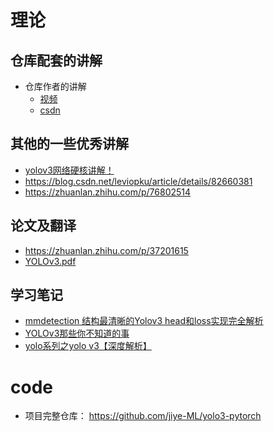 # 理论

## 仓库配套的讲解

* 仓库作者的讲解
    * [视频](https://www.bilibili.com/video/BV1Hp4y1y788?from=search&seid=9109453938184535948)
    * [csdn](https://blog.csdn.net/weixin_44791964/article/details/105310627)

## 其他的一些优秀讲解

* [yolov3网络硬核讲解！](https://www.bilibili.com/video/BV12y4y1v7L6?from=search&seid=7380927939213754646)
* https://blog.csdn.net/leviopku/article/details/82660381
* https://zhuanlan.zhihu.com/p/76802514

## 论文及翻译

* https://zhuanlan.zhihu.com/p/37201615
* [YOLOv3.pdf](10.04_02_YOLOv3.pdf)

## 学习笔记

* [mmdetection 结构最清晰的Yolov3 head和loss实现完全解析](https://zhuanlan.zhihu.com/p/269922770)
* [YOLOv3那些你不知道的事](https://zhuanlan.zhihu.com/p/367395847)
*  [yolo系列之yolo v3【深度解析】](https://blog.csdn.net/leviopku/article/details/82660381)



# code

* 项目完整仓库： https://github.com/jiye-ML/yolo3-pytorch